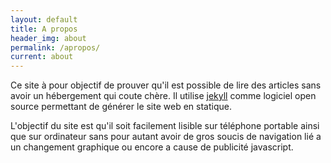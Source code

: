 ```yaml
---
layout: default
title: A propos
header_img: about
permalink: /apropos/
current: about
---
```

Ce site à pour objectif de prouver qu'il est possible de lire des articles sans avoir un hébergement qui coute chère. Il utilise [jekyll](https://www.jekyllrb.com) comme logiciel open source permettant de générer le site web en statique.

L'objectif du site est qu'il soit facilement lisible sur téléphone portable ainsi que sur ordinateur sans pour autant avoir de gros soucis de navigation lié a un changement graphique ou encore a cause de publicité javascript.
